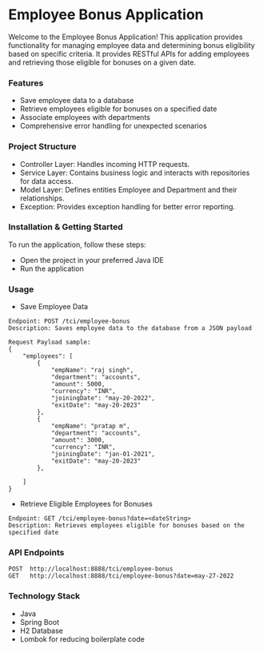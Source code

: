 # Employee Bonus Application

Welcome to the Employee Bonus Application! This application provides functionality for managing employee data and determining bonus eligibility based on specific criteria. It provides RESTful APIs for adding employees and retrieving those eligible for bonuses on a given date.

### Features

* Save employee data to a database
* Retrieve employees eligible for bonuses on a specified date
* Associate employees with departments
* Comprehensive error handling for unexpected scenarios

### Project Structure
* Controller Layer: Handles incoming HTTP requests.
* Service Layer: Contains business logic and interacts with repositories for data access.
* Model Layer: Defines entities Employee and Department and their relationships.
* Exception: Provides exception handling for better error reporting.


### Installation & Getting Started

To run the application, follow these steps:

* Open the project in your preferred Java IDE
* Run the application



### Usage

* Save Employee Data
````
Endpoint: POST /tci/employee-bonus
Description: Saves employee data to the database from a JSON payload

Request Payload sample:
{
	"employees": [
		{
			"empName": "raj singh",
			"department": "accounts",
			"amount": 5000,
			"currency": "INR",
			"joiningDate": "may-20-2022",
			"exitDate": "may-20-2023"
		},
		{
			"empName": "pratap m",
			"department": "accounts",
			"amount": 3000,
			"currency": "INR",
			"joiningDate": "jan-01-2021",
			"exitDate": "may-20-2023"
		},
		
	]
}
````

* Retrieve Eligible Employees for Bonuses
````
Endpoint: GET /tci/employee-bonus?date=<dateString>
Description: Retrieves employees eligible for bonuses based on the specified date
````

### API Endpoints

````
POST  http://localhost:8888/tci/employee-bonus
GET   http://localhost:8888/tci/employee-bonus?date=may-27-2022
````



### Technology Stack

- Java
- Spring Boot
- H2 Database
- Lombok for reducing boilerplate code
